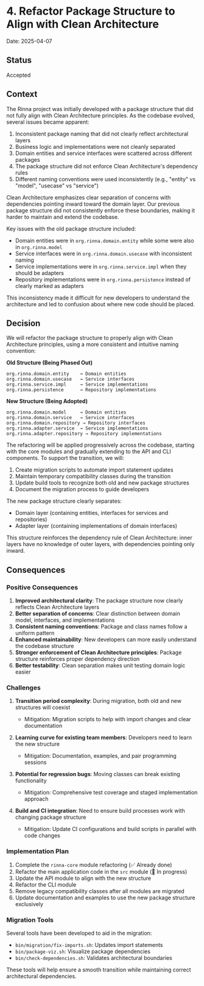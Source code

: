 # 4. Refactor Package Structure to Align with Clean Architecture

Date: 2025-04-07

## Status

Accepted

## Context

The Rinna project was initially developed with a package structure that did not fully align with Clean Architecture principles. As the codebase evolved, several issues became apparent:

1. Inconsistent package naming that did not clearly reflect architectural layers
2. Business logic and implementations were not cleanly separated
3. Domain entities and service interfaces were scattered across different packages
4. The package structure did not enforce Clean Architecture's dependency rules
5. Different naming conventions were used inconsistently (e.g., "entity" vs "model", "usecase" vs "service")

Clean Architecture emphasizes clear separation of concerns with dependencies pointing inward toward the domain layer. Our previous package structure did not consistently enforce these boundaries, making it harder to maintain and extend the codebase.

Key issues with the old package structure included:
- Domain entities were in `org.rinna.domain.entity` while some were also in `org.rinna.model`
- Service interfaces were in `org.rinna.domain.usecase` with inconsistent naming
- Service implementations were in `org.rinna.service.impl` when they should be adapters
- Repository implementations were in `org.rinna.persistence` instead of clearly marked as adapters

This inconsistency made it difficult for new developers to understand the architecture and led to confusion about where new code should be placed.

## Decision

We will refactor the package structure to properly align with Clean Architecture principles, using a more consistent and intuitive naming convention:

**Old Structure (Being Phased Out)**
```
org.rinna.domain.entity    → Domain entities
org.rinna.domain.usecase   → Service interfaces
org.rinna.service.impl     → Service implementations
org.rinna.persistence      → Repository implementations
```

**New Structure (Being Adopted)**
```
org.rinna.domain.model     → Domain entities
org.rinna.domain.service   → Service interfaces
org.rinna.domain.repository → Repository interfaces
org.rinna.adapter.service  → Service implementations
org.rinna.adapter.repository → Repository implementations
```

The refactoring will be applied progressively across the codebase, starting with the core modules and gradually extending to the API and CLI components. To support the transition, we will:

1. Create migration scripts to automate import statement updates
2. Maintain temporary compatibility classes during the transition
3. Update build tools to recognize both old and new package structures
4. Document the migration process to guide developers

The new package structure clearly separates:
- Domain layer (containing entities, interfaces for services and repositories)
- Adapter layer (containing implementations of domain interfaces)

This structure reinforces the dependency rule of Clean Architecture: inner layers have no knowledge of outer layers, with dependencies pointing only inward.

## Consequences

### Positive Consequences

1. **Improved architectural clarity**: The package structure now clearly reflects Clean Architecture layers
2. **Better separation of concerns**: Clear distinction between domain model, interfaces, and implementations
3. **Consistent naming conventions**: Package and class names follow a uniform pattern
4. **Enhanced maintainability**: New developers can more easily understand the codebase structure
5. **Stronger enforcement of Clean Architecture principles**: Package structure reinforces proper dependency direction
6. **Better testability**: Clean separation makes unit testing domain logic easier

### Challenges

1. **Transition period complexity**: During migration, both old and new structures will coexist
   - Mitigation: Migration scripts to help with import changes and clear documentation
   
2. **Learning curve for existing team members**: Developers need to learn the new structure
   - Mitigation: Documentation, examples, and pair programming sessions

3. **Potential for regression bugs**: Moving classes can break existing functionality
   - Mitigation: Comprehensive test coverage and staged implementation approach

4. **Build and CI integration**: Need to ensure build processes work with changing package structure
   - Mitigation: Update CI configurations and build scripts in parallel with code changes

### Implementation Plan

1. Complete the `rinna-core` module refactoring (✅ Already done)
2. Refactor the main application code in the `src` module (🔄 In progress)
3. Update the API module to align with the new structure
4. Refactor the CLI module
5. Remove legacy compatibility classes after all modules are migrated
6. Update documentation and examples to use the new package structure exclusively

### Migration Tools

Several tools have been developed to aid in the migration:
- `bin/migration/fix-imports.sh`: Updates import statements
- `bin/package-viz.sh`: Visualize package dependencies
- `bin/check-dependencies.sh`: Validates architectural boundaries

These tools will help ensure a smooth transition while maintaining correct architectural dependencies.